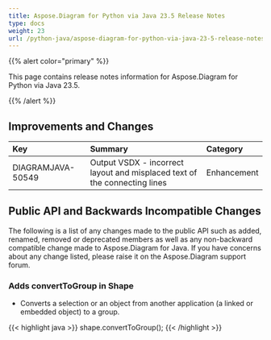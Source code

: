 ```yaml
---
title: Aspose.Diagram for Python via Java 23.5 Release Notes
type: docs
weight: 23
url: /python-java/aspose-diagram-for-python-via-java-23-5-release-notes/
---
```


{{% alert color="primary" %}}

This page contains release notes information for Aspose.Diagram for Python via Java 23.5.

{{% /alert %}}
## **Improvements and Changes** ##

|**Key**|**Summary**|**Category**|
| :- | :- | :- |
|DIAGRAMJAVA-50549|Output VSDX - incorrect layout and misplaced text of the connecting lines|Enhancement|

## **Public API and Backwards Incompatible Changes**
The following is a list of any changes made to the public API such as added, renamed, removed or deprecated members as well as any non-backward compatible change made to Aspose.Diagram for Java. If you have concerns about any change listed, please raise it on the Aspose.Diagram support forum.
### **Adds convertToGroup in Shape**
- Converts a selection or an object from another application (a linked or embedded object) to a group.

{{< highlight java >}}
shape.convertToGroup();
{{< /highlight >}}
